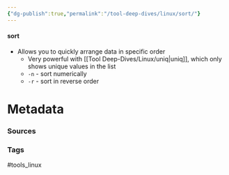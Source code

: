 ```yaml
---
{"dg-publish":true,"permalink":"/tool-deep-dives/linux/sort/"}
---
```


#### sort
- Allows you to quickly arrange data in specific order
	- Very powerful with [[Tool Deep-Dives/Linux/uniq\|uniq]], which only shows unique values in the list
	- `-n` - sort numerically
	- `-r` - sort in reverse order



# Metadata

### Sources

### Tags
#tools_linux 